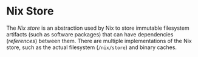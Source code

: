 # Nix Store

The *Nix store* is an abstraction used by Nix to store immutable filesystem artifacts (such as software packages) that can have dependencies (*references*) between them.
There are multiple implementations of the Nix store, such as the actual filesystem (`/nix/store`) and binary caches.
